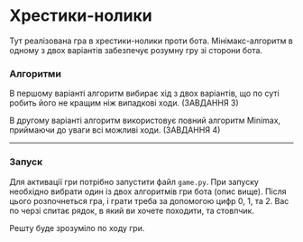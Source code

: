 # Хрестики-нолики

Тут реалізована гра в хрестики-нолики проти бота.
Мінімакс-алгоритм в одному з двох варіантів забезпечує розумну гру зі сторони бота.

### Алгоритми

В першому варіанті алгоритм вибирає хід з двох варіантів, що по суті робить його не кращим
ніж випадкові ходи. (ЗАВДАННЯ 3)

В другому варіанті алгоритм використовує повний алгоритм Minimax,
приймаючи до уваги всі можливі ходи. (ЗАВДАННЯ 4)

---

### Запуск

Для активації гри потрібно запустити файл `game.py`.
При запуску необхідно вибрати один із двох алгоритмів гри бота (опис вище).
Після цього розпочнеться гра, і грати треба за допомогою цифр 0, 1, та 2.
Вас по черзі спитає рядок, в який ви хочете походити, та стовпчик.

Решту буде зрозуміло по ходу гри.
